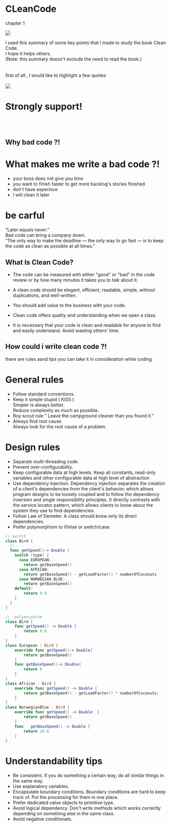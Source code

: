 # CLeanCode
chapter 1

![](https://www.aliens-sci.com/wp-content/uploads/2019/01/CleanCode.jpg)

I used this summary of some key points that I made to study the book Clean Code.<br/>
I hope it helps others.<br/>
(Note: this summary doesn't exclude the need to read the book.)<br/>
<br/><br/>
first of all , I would like to highlight a few quotes 
<br/>
<br/>
![](https://miro.medium.com/max/1000/1*5xBL_Z1k8hIifUA3maiFlA.gif)
<br/>

# Strongly support!  
<br/><br/>
## Why bad code ?! <br/>
# What makes me write a bad code ?! <br/>

 * your boss does not give you time 
 * you want to finish faster to get more backlog's stories finished
 * don't have experince 
 * I will clean it later 
 
# be carful 

“Later equals never.” <br/>
Bad code can bring a company down. <br/>
“The only way to make the deadline — the only way to go fast — is to keep the code as clean as possible at all times.”

## What Is Clean Code?

* The code can be measured with either "good" or "bad" in the code review or by how many minutes it takes you to talk about it.

* A clean code should be elegant, efficient, readable, simple, without duplications, and well-written. 

* You should add value to the business with your code.

* Clean code offers quality and understanding when we open a class.

* It is necessary that your code is clean and readable for anyone to find and easily understand. Avoid wasting others' time.

## How could i write clean code ?!
 there are rules aand tips you can take it in consideration while coding 
 
# General rules

* Follow standard conventions.
* Keep it simple stupid  ( KISS ) <br/>
   Simpler is always better.<br/>
   Reduce complexity as much as possible.
* Boy scout rule " Leave the campground cleaner than you found it."
* Always find root cause. <br/>
  Always look for the root cause of a problem.
  
# Design rules

* Separate multi-threading code.
* Prevent over-configurability.
* Keep configurable data at high levels.
  Keep all constants, read-only variables and other configurable data at high level of abstraction
* Use dependency injection.
  Dependency injection separates the creation of a client's dependencies from the client's behavior, which allows program designs to be loosely coupled  and to follow the dependency inversion and single responsibility principles. It directly contrasts with the service locator pattern, which allows clients to know about the system they use to find dependencies.
* Follow Law of Demeter.
 A class should know only its direct dependencies.
* Prefer polymorphism to if/else or switch/case.
```swift
// switch
class Bird {
  // ...
  func getSpeed()-> Double {
    switch (type) {
      case EUROPEAN:
        return getBaseSpeed()
      case AFRICAN:
        return getBaseSpeed() - getLoadFactor() * numberOfCoconuts
      case NORWEGIAN_BLUE:
        return getBaseSpeed()
    default:
        return 0.0
    }
  }
}

//  polymorphism 
class Bird {
    func getSpeed() -> Double {
        return 0.0
    }
}
class European : Bird {
    override func getSpeed()-> Double{
        return getBaseSpeed()
    }
    func getBaseSpeed()-> Double{
        return 8
    }
}
class African : Bird {
    override func getSpeed() -> Double {
        return getBaseSpeed() - getLoadFactor() * numberOfCoconuts;
    }
}
class NorwegianBlue : Bird {
    override func getSpeed() -> Double  {
        return getBaseSpeed()
    }
    func   getBaseSpeed() -> Double {
        return 10.8
    }
}
```

# Understandability tips
* Be consistent.
  If you do something a certain way, do all similar things in the same way.
* Use explanatory variables.
* Encapsulate boundary conditions.
  Boundary conditions are hard to keep track of. Put the processing for them in one place.
* Prefer dedicated value objects to primitive type.
* Avoid logical dependency.
  Don't write methods which works correctly depending on something else in the same class.
* Avoid negative conditionals.

